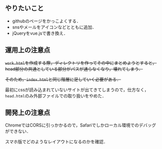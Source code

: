 ## やりたいこと
- githubのページをかっこよくする．
- snsやメールをアイコンなどとともに追加．
- jQueryをvue.jsで書き換え．

## 運用上の注意点
~~`work.html`を作成する際，ディレクトリを作ってその中にまとめようとすると，head部分の共通としている部分がパスが通らなくなり，壊れてしまう．~~

~~そのため，`index.html`と同じ階層に足していく必要がある．~~

最初にcssが読み込まれていないサイトが出てきてしまうので，仕方なく，`head.html`のみ外部ファイルでの取り扱いをやめた．

## 開発上の注意点
ChromeではCORSに引っかかるので，Safariでしかローカル環境でのデバッグができない．

スマホ版でどのようなレイアウトになるのかを確認．
